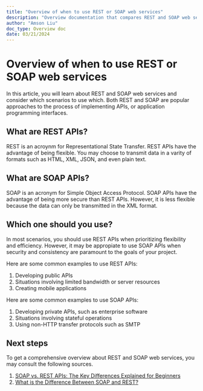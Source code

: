 ```yaml
---
title: "Overview of when to use REST or SOAP web services"
description: "Overview documentation that compares REST and SOAP web services"
author: "Amson Liu"
doc_type: Overview doc
date: 03/21/2024
---
```


# Overview of when to use REST or SOAP web services

In this article, you will learn about REST and SOAP web services and consider which scenarios to use which. Both REST and SOAP are popular approaches to the process of implementing APIs, or application programming interfaces.

## What are REST APIs?

REST is an acroynm for Representational State Transfer. REST APIs have the advantage of being flexible. You may choose to transmit data in a varity of formats such as HTML, XML, JSON, and even plain text.

## What are SOAP APIs?

SOAP is an acronym for Simple Object Access Protocol. SOAP APIs have the advantage of being more secure than REST APIs. However, it is less flexible because the data can only be transmitted in the XML format.

## Which one should you use?

In most scenarios, you should use REST APIs when prioritizing flexibility and efficiency. However, it may be appropiate to use SOAP APIs when security and consistency are paramount to the goals of your project.

Here are some common examples to use REST APIs:

1. Developing public APIs
2. Situations involving limited bandwidth or server resources
3. Creating mobile applications

Here are some common examples to use SOAP APIs:

1. Developing private APIs, such as enterprise software
2. Situations involving stateful operations
3. Using non-HTTP transfer protocols such as SMTP

## Next steps

To get a comprehensive overview about REST and SOAP web services, you may consult the following sources.

1. [SOAP vs. REST APIs: The Key Differences Explained for Beginners](https://blog.hubspot.com/website/rest-vs-soap)
2. [What is the Difference Between SOAP and REST?](https://aws.amazon.com/compare/the-difference-between-soap-rest/)
